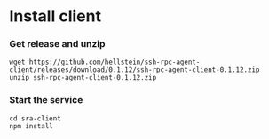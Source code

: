 # Install client 

### Get release and unzip
```
wget https://github.com/hellstein/ssh-rpc-agent-client/releases/download/0.1.12/ssh-rpc-agent-client-0.1.12.zip
unzip ssh-rpc-agent-client-0.1.12.zip
```

### Start the service
```
cd sra-client
npm install
```
